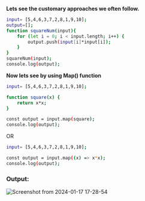 

**Lets see the customary approaches we often follow.**


```bash
input= [5,4,6,3,7,2,8,1,9,10];
output=[];
function squareNum(input){
    for (let i = 0; i < input.length; i++) {
        output.push(input[i]*input[i]);
    }
}
squareNum(input);
console.log(output);
```

**Now lets see by using Map() function**

```bash
input= [5,4,6,3,7,2,8,1,9,10];

function square(x) {
    return x*x;
}

const output = input.map(square);
console.log(output);
```

OR

```bash
input= [5,4,6,3,7,2,8,1,9,10];

const output = input.map((x) => x*x);
console.log(output);
```

### Output:
![Screenshot from 2024-01-17 17-28-54](https://github.com/satejbpatil/Map_Filter_Reduce-in-JavaScript/assets/112341637/4fe840f2-b4fd-4dcb-ac1e-d2b535afde96)


